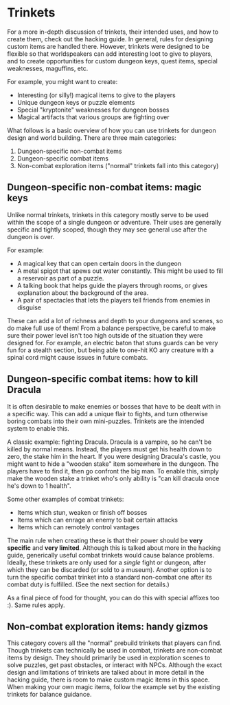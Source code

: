 # Trinkets

For a more in-depth discussion of trinkets, their intended uses, and how to create them, check out the hacking guide.
In general, rules for designing custom items are handled there.
However, trinkets were designed to be flexible so that worldspeakers can add interesting loot to give to players, 
and to create opportunities for custom dungeon keys, quest items, special weaknesses, maguffins, etc.

For example, you might want to create:
- Interesting (or silly!) magical items to give to the players
- Unique dungeon keys or puzzle elements
- Special "kryptonite" weaknesses for dungeon bosses
- Magical artifacts that various groups are fighting over

What follows is a basic overview of how you can use trinkets for dungeon design and world building.
There are three main categories:
1. Dungeon-specific non-combat items
2. Dungeon-specific combat items
3. Non-combat exploration items ("normal" trinkets fall into this category)

## Dungeon-specific non-combat items: magic keys

Unlike normal trinkets, trinkets in this category mostly serve to be used within the scope of a single dungeon or adventure.
Their uses are generally specific and tightly scoped, though they may see general use after the dungeon is over.

For example:
- A magical key that can open certain doors in the dungeon
- A metal spigot that spews out water constantly. This might be used to fill a reservoir as part of a puzzle.
- A talking book that helps guide the players through rooms, or gives explanation about the background of the area.
- A pair of spectacles that lets the players tell friends from enemies in disguise

These can add a lot of richness and depth to your dungeons and scenes, so do make full use of them!
From a balance perspective, be careful to make sure their power level isn't too high outside of the situation they were designed for.
For example, an electric baton that stuns guards can be very fun for a stealth section,
but being able to one-hit KO any creature with a spinal cord might cause issues in future combats.

## Dungeon-specific combat items: how to kill Dracula

It is often desirable to make enemies or bosses that have to be dealt with in a specific way.
This can add a unique flair to fights, and turn otherwise boring combats into their own mini-puzzles.
Trinkets are the intended system to enable this.

A classic example: fighting Dracula.
Dracula is a vampire, so he can't be killed by normal means.
Instead, the players must get his health down to zero, the stake him in the heart.
If you were designing Dracula's castle, you might want to hide a "wooden stake" item somewhere in the dungeon.
The players have to find it, then go confront the big man.
To enable this, simply make the wooden stake a trinket who's only ability is "can kill dracula once he's down to 1 health".

Some other examples of combat trinkets:
- Items which stun, weaken or finish off bosses
- Items which can enrage an enemy to bait certain attacks
- Items which can remotely control vantages

The main rule when creating these is that their power should be **very specific** and **very limited**.
Although this is talked about more in the hacking guide, generically useful combat trinkets would cause balance problems.
Ideally, these trinkets are only used for a *single* fight or dungeon, after which they can be discarded (or sold to a museum).
Another option is to turn the specific combat trinket into a standard non-combat one after its combat duty is fulfilled.
(See the next section for details.)

As a final piece of food for thought, you can do this with special affixes too :).
Same rules apply.

## Non-combat exploration items: handy gizmos

This category covers all the "normal" prebuild trinkets that players can find.
Though trinkets can technically be used in combat, trinkets are non-combat items by design.
They should primarily be used in exploration scenes to solve puzzles, get past obstacles, or interact with NPCs.
Although the exact design and limitations of trinkets are talked about in more detail in the hacking guide,
there is room to make custom magic items in this space.
When making your own magic items, follow the example set by the existing trinkets for balance guidance.
